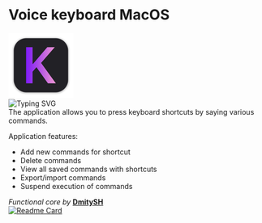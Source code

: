 # Voice keyboard MacOS
![Alt text](Images/mac128.png) \
![Typing SVG](https://readme-typing-svg.herokuapp.com?color=8d2bf0&lines=Klava+shortcut+assistant) \
The application allows you to press keyboard shortcuts by saying various commands.

Application features:
* Add new commands for shortcut
* Delete commands
* View all saved commands with shortcuts
* Export/import commands
* Suspend execution of commands

*Functional core by* **[DmitySH](https://github.com/DmitySH)** \
[![Readme Card](https://github-readme-stats.vercel.app/api/pin/?username=DmitySH&repo=voice-keyboard-core)](https://github.com/DmitySH/voice-keyboard-core)
